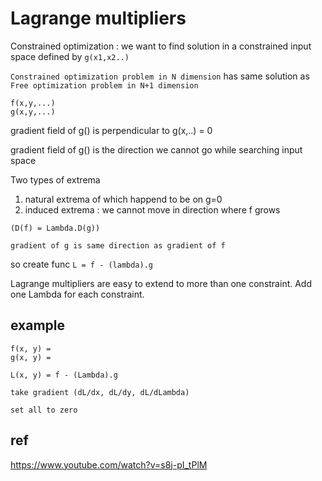 
# Lagrange multipliers

Constrained optimization : we want to find solution in a constrained input space defined by `g(x1,x2..)`

`Constrained optimization problem in N dimension` has same solution as  `Free optimization problem in N+1 dimension`

```
f(x,y,...)
g(x,y,...)
```

gradient field of g() is perpendicular to g(x,..) = 0

gradient field of g() is the direction we cannot go while searching input space

Two types of extrema
1. natural extrema of which happend to be on g=0
2. induced extrema : we cannot move in direction where f grows 

```
(D(f) = Lambda.D(g))

gradient of g is same direction as gradient of f

```

so create func `L = f - (lambda).g` 

Lagrange multipliers are easy to extend to more than one constraint.  Add one Lambda for each constraint.

## example

```
f(x, y) = 
g(x, y) = 

L(x, y) = f - (Lambda).g

take gradient (dL/dx, dL/dy, dL/dLambda) 

set all to zero
```


## ref

https://www.youtube.com/watch?v=s8j-pI_tPlM

